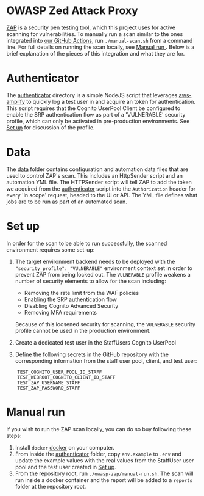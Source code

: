 # OWASP Zed Attack Proxy

[ZAP](https://www.zaproxy.org/) is a security pen testing tool, which this project uses for active scanning for vulnerabilities. To manually run a scan similar to the ones integrated into [our GitHub Actions](../.github/workflows), run `./manual-scan.sh` from a command line. For full details on running the scan locally, see [Manual run ](#manual-run). Below is a brief explanation of the pieces of this integration and what they are for.

# Authenticator

The [authenticator](./authenticator) directory is a simple NodeJS script that leverages [aws-amplify](https://www.npmjs.com/package/aws-amplify) to quickly log a test user in and acquire an token for authentication. This script requires that the Cognito UserPool Client be configured to enable the SRP authentication flow as part of a 'VULNERABLE' security profile, which can only be activated in pre-production environments. See [Set up](#set-up) for discussion of the profile.

# Data

The [data](./data) folder contains configuration and automation data files that are used to control ZAP's scan. This includes an HttpSender script and an automation YML file. The HTTPSender script will tell ZAP to add the token we acquired from the [authenticator](#authenticator) script into the `Authorization` header for every 'in scope' request, headed to the UI or API. The YML file defines what jobs are to be run as part of an automated scan.

# Set up

In order for the scan to be able to run successfully, the scanned environment requires some set-up:
1) The target environment backend needs to be deployed with the `"security_profile": "VULNERABLE"` environment context set in order to prevent ZAP from being locked out. The `VULNERABLE` profile weakens a number of security elements to allow for the scan including:
    - Removing the rate limit from the WAF policies
    - Enabling the SRP authentication flow
    - Disabling Cognito Advanced Security
    - Removing MFA requirements

   Because of this loosened security for scanning, the `VULNERABLE` security profile cannot be used in the production environment.
2) Create a dedicated test user in the StaffUsers Cognito UserPool
3) Define the following secrets in the GitHub repository with the corresponding information from the staff user pool, client, and test user:

```
    TEST_COGNITO_USER_POOL_ID_STAFF
    TEST_WEBROOT_COGNITO_CLIENT_ID_STAFF
    TEST_ZAP_USERNAME_STAFF
    TEST_ZAP_PASSWORD_STAFF
```

# Manual run

If you wish to run the ZAP scan locally, you can do so buy following these steps:
1) Install `docker` [docker](https://www.docker.com/) on your computer.
2) From inside the [authenticator](./authenticator) folder, copy `env.example` to `.env` and update the example values with the real values from the StaffUser user pool and the test user created in [Set up](#set-up).
3) From the repository root, run `./owasp-zap/manual-run.sh`. The scan will run inside a docker container and the report will be added to a `reports` folder at the repository root.
